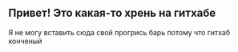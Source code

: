 ## Привет! Это какая-то хрень на гитхабе

Я не могу вставить сюда свой прогрись барь потому что гитхаб конченый
